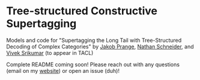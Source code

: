 # Tree-structured Constructive Supertagging

Models and code for "Supertagging the Long Tail with Tree-Structured Decoding of Complex Categories" by [Jakob Prange](https://prange.jakob.georgetown.domains/), [Nathan Schneider](http://people.cs.georgetown.edu/nschneid/), and [Vivek Srikumar](https://svivek.com/) (to appear in TACL)

Complete README coming soon! Please reach out with any questions (email on my [website](https://prange.jakob.georgetown.domains/)) or open an issue (duh)!

